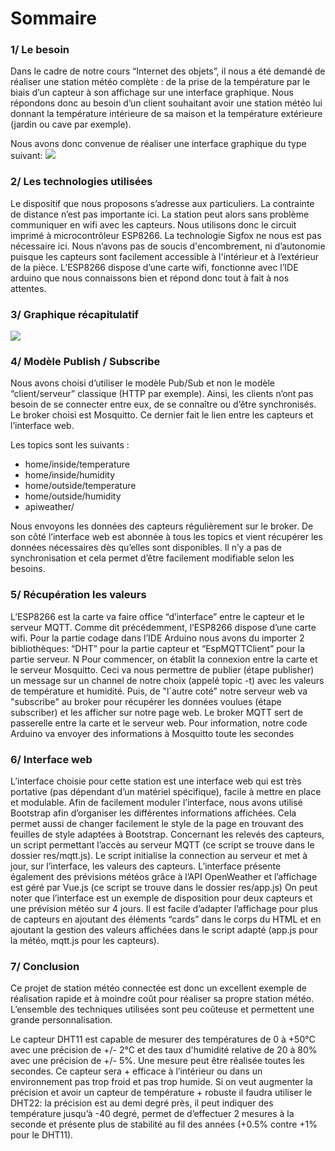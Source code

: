 # Sommaire

### 1/ Le besoin

Dans le cadre de notre cours “Internet des objets”, il nous a été demandé de réaliser une station météo complète : de la prise de la température par le biais d’un capteur à son affichage sur une interface graphique. Nous répondons donc au besoin d’un client souhaitant avoir une station météo lui donnant la température intérieure de sa maison et la température extérieure (jardin ou cave par exemple).

Nous avons donc convenue de réaliser une interface graphique du type suivant:
![ ](https://i.imgur.com/OBWqaCE.jpg " ")



### 2/ Les technologies utilisées

Le dispositif que nous proposons s’adresse aux particuliers. La contrainte de distance n’est pas importante ici. La station peut alors sans problème communiquer en wifi avec les capteurs.
Nous utilisons donc le circuit imprimé à microcontrôleur ESP8266. La technologie Sigfox ne nous est pas nécessaire ici. Nous n’avons pas de soucis d'encombrement, ni d’autonomie puisque les capteurs sont facilement accessible à l'intérieur et à l’extérieur de la pièce.
L’ESP8266 dispose d’une carte wifi, fonctionne avec l’IDE arduino que nous connaissons bien et répond donc tout à fait à nos attentes.




### 3/ Graphique récapitulatif


![ ](https://imgur.com/BgDeePb.jpg " ")


### 4/ Modèle Publish / Subscribe

Nous avons choisi d’utiliser le modèle Pub/Sub et non le modèle “client/serveur” classique (HTTP par exemple). Ainsi, les clients n’ont pas     besoin de se connecter entre eux, de se connaître ou d’être synchronisés.
Le broker choisi est Mosquitto. Ce dernier fait le lien entre les capteurs et l’interface web.

Les topics sont les suivants :

- home/inside/temperature
- home/inside/humidity
- home/outside/temperature
- home/outside/humidity
- apiweather/

Nous envoyons les données des capteurs régulièrement sur le broker.
De son côté l’interface web est abonnée à tous les topics et vient récupérer les données nécessaires dès qu’elles sont disponibles. Il n’y a pas de synchronisation et cela permet d’être facilement modifiable selon les besoins.


### 5/ Récupération les valeurs

L’ESP8266 est la carte va faire office “d’interface” entre le capteur et le serveur MQTT. Comme dit précédemment, l’ESP8266 dispose d’une carte wifi. Pour la partie codage dans l’IDE Arduino nous avons du importer 2 bibliothèques: “DHT” pour la partie capteur et “EspMQTTClient” pour la partie serveur. N
Pour commencer, on établit la connexion entre la carte et le serveur Mosquitto. Ceci va nous permettre de publier (étape publisher) un message sur un channel de notre choix (appelé topic -t) avec les valeurs de température et humidité. Puis, de "l´autre coté" notre serveur web va "subscribe" au broker pour récupérer les données voulues (étape subscriber) et les afficher sur notre page web. Le broker MQTT sert de passerelle entre la carte et le serveur web. Pour information, notre code Arduino va envoyer des informations à Mosquitto toute les secondes 

### 6/ Interface web

L’interface choisie pour cette station  est une interface web qui est très portative (pas dépendant d’un matériel spécifique), facile à mettre en place et modulable.
Afin de facilement moduler l’interface, nous avons utilisé Bootstrap afin d’organiser les différentes informations affichées. Cela permet aussi de changer facilement le style de la page en trouvant des feuilles de style adaptées à Bootstrap.
Concernant les relevés des capteurs, un script permettant l’accès au serveur MQTT (ce script se trouve dans le dossier res/mqtt.js). Le script initialise la connection au serveur et met à jour, sur l’interface, les valeurs des capteurs.
L’interface présente également des prévisions météos grâce à l’API OpenWeather et l’affichage est géré par Vue.js (ce script se trouve dans le dossier res/app.js)
On peut noter que l’interface est un exemple de disposition pour deux capteurs et une prévision météo sur 4 jours. Il est facile d’adapter l’affichage pour plus de capteurs en ajoutant des éléments “cards” dans le corps du HTML et en ajoutant la gestion des valeurs affichées dans le script adapté (app.js pour la météo, mqtt.js pour les capteurs).

### 7/ Conclusion

Ce projet de station météo connectée est donc un excellent exemple de réalisation rapide et à moindre coût pour réaliser sa propre station météo. L’ensemble des techniques utilisées sont peu coûteuse et permettent une grande personnalisation.

Le capteur DHT11 est capable de mesurer des températures de 0 à +50°C avec une précision de +/- 2°C et des taux d'humidité relative de 20 à 80% avec une précision de +/- 5%. Une mesure peut être réalisée toutes les secondes.  Ce capteur sera + efficace à l’intérieur ou dans un environnement pas trop froid et pas trop humide.
Si on veut augmenter la précision et avoir un capteur de température + robuste il faudra utiliser le DHT22: la précision est au demi degré près, il peut indiquer des température jusqu’à -40 degré, permet de d’effectuer 2 mesures à la seconde et présente plus de stabilité au fil des années (+0.5% contre +1% pour le DHT11). 
